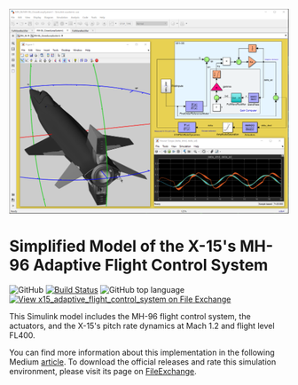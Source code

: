 ![alt text](https://github.com/Ro3code/x15_adaptive_flight_control_system/blob/main/MH-96_Simulink.png?raw=true)
# Simplified Model of the X-15's MH-96 Adaptive Flight Control System
![GitHub](https://img.shields.io/github/license/Ro3code/x15_adaptive_flight_control_system) [![Build Status](https://travis-ci.org/joemccann/dillinger.svg?branch=master)](https://travis-ci.org/joemccann/dillinger) ![GitHub top language](https://img.shields.io/github/languages/top/Ro3code/x15_adaptive_flight_control_system) [![View x15_adaptive_flight_control_system on File Exchange](https://www.mathworks.com/matlabcentral/images/matlab-file-exchange.svg)](https://es.mathworks.com/matlabcentral/fileexchange/91315-x15_adaptive_flight_control_system)

This Simulink model includes the MH-96 flight control system, the actuators, and the X-15's pitch rate dynamics at Mach 1.2 and flight level FL400.

You can find more information about this implementation in the following Medium [article](https://link.medium.com/hmfCfwYuPfb). To download the official releases and rate this simulation environment, please visit its page on [FileExchange](https://es.mathworks.com/matlabcentral/fileexchange/91315-x15_adaptive_flight_control_system).
